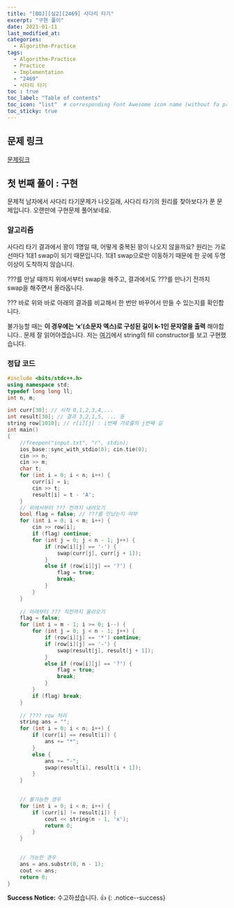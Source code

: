 ```yaml
---
title: "[BOJ][실2][2469] 사다리 타기"
excerpt: "구현 풀이"
date: 2021-01-11
last_modified_at:
categories:
  - Algorithm-Practice
tags:
  - Algorithm-Practice
  - Practice
  - Implementation
  - "2469"
  - 사다리 타기
toc : true
toc_label: "Table of contents"
toc_icon: "list"  # corresponding Font Awesome icon name (without fa prefix)
toc_sticky: true
---
```


## 문제 링크

[문제링크](https://www.acmicpc.net/problem/2469)  

## 첫 번째 풀이 : 구현

문제적 남자에서 사다리 타기문제가 나오길래, 사다리 타기의 원리를 찾아보다가 푼 문제입니다. 오랜만에 구현문제 풀어보네요.

### 알고리즘

사다리 타기 결과에서 꽝이 1명일 때, 어떻게 중복된 꽝이 나오지 않을까요? 원리는 가로선마다 1대1 swap이 되기 때문입니다. 1대1 swap으로만 이동하기 때문에 한 곳에 두명이상이 도착하지 않습니다.  

???를 만날 때까지 위에서부터 swap을 해주고, 결과에서도 ???를 만나기 전까지 swap을 해주면서 올라옵니다.  

??? 바로 위와 바로 아래의 결과를 비교해서 한 번만 바꾸어서 만들 수 있는지를 확인합니다.  

불가능할 때는 **이 경우에는   ‘x’(소문자 엑스)로 구성된 길이 k-1인 문자열을 출력** 해야합니다.. 문제 잘 읽어야겠습니다. 저는 [여기](http://www.cplusplus.com/reference/string/string/string/)에서 string의 fill constructor를 보고 구현했습니다.   

### 정답 코드

```cpp
#include <bits/stdc++.h>
using namespace std;
typedef long long ll;
int n, m;

int curr[30]; // 시작 0,1,2,3,4,...
int result[30]; // 결과 3,2,1,5, ... 등
string row[1010]; // r[i][j] : i번째 가로줄의 j번째 길
int main()
{
	//freopen("input.txt", "r", stdin);
	ios_base::sync_with_stdio(0); cin.tie(0);
	cin >> n;
	cin >> m;
	char t;
	for (int i = 0; i < n; i++) {
		curr[i] = i;
		cin >> t;
		result[i] = t - 'A';
	}
	// 위에서부터 ??? 전까지 내려오기
	bool flag = false; // ???를 만났는지 여부
	for (int i = 0; i < m; i++) {
		cin >> row[i];
		if (flag) continue;
		for (int j = 0; j < n - 1; j++) {
			if (row[i][j] == '-') {
				swap(curr[j], curr[j + 1]);
			}
			else if (row[i][j] == '?') {
				flag = true;
				break;
			}
		}
	}
	
	// 아래부터 ??? 직전까지 올라오기
	flag = false;
	for (int i = m - 1; i >= 0; i--) {
		for (int j = 0; j < n - 1; j++) {
			if (row[i][j] == '*') continue;
			if (row[i][j] == '-') {
				swap(result[j], result[j + 1]);
			}
			else if (row[i][j] == '?') {
				flag = true;
				break;
			}
		}
		if (flag) break;
	}
	
	// ???? row 처리
	string ans = "";
	for (int i = 0; i < n; i++) {
		if (curr[i] == result[i]) {
			ans += "*";
		}
		else {
			ans += "-";
			swap(result[i], result[i + 1]);
		}
	}
	

	// 불가능한 경우 
	for (int i = 0; i < n; i++) {
		if (curr[i] != result[i]) {
			cout << string(n - 1, 'x');
			return 0;
		}
	}
	

	// 가능한 경우
	ans = ans.substr(0, n - 1);
	cout << ans;
	return 0;
}
```


**Success Notice:**
수고하셨습니다. :+1:
{: .notice--success}


